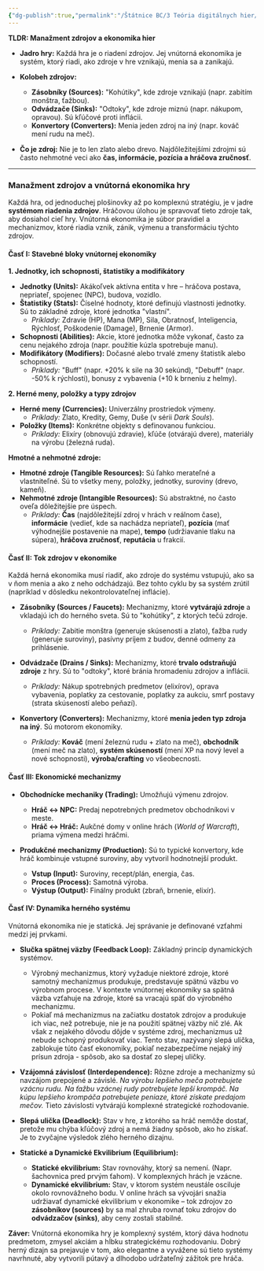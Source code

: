 ```yaml
---
{"dg-publish":true,"permalink":"/Štátnice BC/3 Teória digitálnych hier/14 Manažment zdrojov a vnútorná ekonomika hry/","created":"2025-06-20T21:27:11.534+02:00","updated":"2025-06-28T19:47:39.918+02:00"}
---
```


**TLDR: Manažment zdrojov a ekonomika hier**

- **Jadro hry:** Každá hra je o riadení zdrojov. Jej vnútorná ekonomika je systém, ktorý riadi, ako zdroje v hre vznikajú, menia sa a zanikajú.
    
- **Kolobeh zdrojov:**
    
    - **Zásobníky (Sources):** "Kohútiky", kde zdroje vznikajú (napr. zabitím monštra, ťažbou).
    - **Odvádzače (Sinks):** "Odtoky", kde zdroje miznú (napr. nákupom, opravou). Sú kľúčové proti inflácii.
    - **Konvertory (Converters):** Menia jeden zdroj na iný (napr. kováč mení rudu na meč).
- **Čo je zdroj:** Nie je to len zlato alebo drevo. Najdôležitejšími zdrojmi sú často nehmotné veci ako **čas, informácie, pozícia a hráčova zručnosť**.

---

### **Manažment zdrojov a vnútorná ekonomika hry**

Každá hra, od jednoduchej plošinovky až po komplexnú stratégiu, je v jadre **systémom riadenia zdrojov**. Hráčovou úlohou je spravovať tieto zdroje tak, aby dosiahol cieľ hry. Vnútorná ekonomika je súbor pravidiel a mechanizmov, ktoré riadia vznik, zánik, výmenu a transformáciu týchto zdrojov.

#### **Časť I: Stavebné bloky vnútornej ekonomiky**

**1. Jednotky, ich schopnosti, štatistiky a modifikátory**

- **Jednotky (Units):** Akákoľvek aktívna entita v hre – hráčova postava, nepriateľ, spojenec (NPC), budova, vozidlo.
- **Štatistiky (Stats):** Číselné hodnoty, ktoré definujú vlastnosti jednotky. Sú to základné zdroje, ktoré jednotka "vlastní".
    - _Príklady:_ Zdravie (HP), Mana (MP), Sila, Obratnosť, Inteligencia, Rýchlosť, Poškodenie (Damage), Brnenie (Armor).
- **Schopnosti (Abilities):** Akcie, ktoré jednotka môže vykonať, často za cenu nejakého zdroja (napr. použitie kúzla spotrebuje manu).
- **Modifikátory (Modifiers):** Dočasné alebo trvalé zmeny štatistík alebo schopností.
    - _Príklady:_ "Buff" (napr. +20% k sile na 30 sekúnd), "Debuff" (napr. -50% k rýchlosti), bonusy z vybavenia (+10 k brneniu z helmy).

**2. Herné meny, položky a typy zdrojov**

- **Herné meny (Currencies):** Univerzálny prostriedok výmeny.
    - _Príklady:_ Zlato, Kredity, Gemy, Duše (v sérii _Dark Souls_).
- **Položky (Items):** Konkrétne objekty s definovanou funkciou.
    - _Príklady:_ Elixíry (obnovujú zdravie), kľúče (otvárajú dvere), materiály na výrobu (železná ruda).

**Hmotné a nehmotné zdroje:**

- **Hmotné zdroje (Tangible Resources):** Sú ľahko merateľné a vlastniteľné. Sú to všetky meny, položky, jednotky, suroviny (drevo, kameň).
- **Nehmotné zdroje (Intangible Resources):** Sú abstraktné, no často oveľa dôležitejšie pre úspech.
    - _Príklady:_ **Čas** (najdôležitejší zdroj v hrách v reálnom čase), **informácie** (vedieť, kde sa nachádza nepriateľ), **pozícia** (mať výhodnejšie postavenie na mape), **tempo** (udržiavanie tlaku na súpera), **hráčova zručnosť**, **reputácia** u frakcií.

#### **Časť II: Tok zdrojov v ekonomike**

Každá herná ekonomika musí riadiť, ako zdroje do systému vstupujú, ako sa v ňom menia a ako z neho odchádzajú. Bez tohto cyklu by sa systém zrútil (napríklad v dôsledku nekontrolovateľnej inflácie).

- **Zásobníky (Sources / Faucets):** Mechanizmy, ktoré **vytvárajú zdroje** a vkladajú ich do herného sveta. Sú to "kohútiky", z ktorých tečú zdroje.
    
    - _Príklady:_ Zabitie monštra (generuje skúsenosti a zlato), ťažba rudy (generuje suroviny), pasívny príjem z budov, denné odmeny za prihlásenie.
- **Odvádzače (Drains / Sinks):** Mechanizmy, ktoré **trvalo odstraňujú zdroje** z hry. Sú to "odtoky", ktoré bránia hromadeniu zdrojov a inflácii.
    
    - _Príklady:_ Nákup spotrebných predmetov (elixírov), oprava vybavenia, poplatky za cestovanie, poplatky za aukciu, smrť postavy (strata skúseností alebo peňazí).
- **Konvertory (Converters):** Mechanizmy, ktoré **menia jeden typ zdroja na iný**. Sú motorom ekonomiky.
    
    - _Príklady:_ **Kováč** (mení železnú rudu + zlato na meč), **obchodník** (mení meč na zlato), **systém skúseností** (mení XP na nový level a nové schopnosti), **výroba/crafting** vo všeobecnosti.

#### **Časť III: Ekonomické mechanizmy**

- **Obchodnícke mechaniky (Trading):** Umožňujú výmenu zdrojov.
    
    - **Hráč ↔ NPC:** Predaj nepotrebných predmetov obchodníkovi v meste.
    - **Hráč ↔ Hráč:** Aukčné domy v online hrách (_World of Warcraft_), priama výmena medzi hráčmi.
- **Produkčné mechanizmy (Production):** Sú to typické konvertory, kde hráč kombinuje vstupné suroviny, aby vytvoril hodnotnejší produkt.
    
    - **Vstup (Input):** Suroviny, recept/plán, energia, čas.
    - **Proces (Process):** Samotná výroba.
    - **Výstup (Output):** Finálny produkt (zbraň, brnenie, elixír).

#### **Časť IV: Dynamika herného systému**

Vnútorná ekonomika nie je statická. Jej správanie je definované vzťahmi medzi jej prvkami.

- **Slučka spätnej väzby (Feedback Loop):** Základný princíp dynamických systémov.
    - Výrobný mechanizmus, ktorý vyžaduje niektoré zdroje, ktoré samotný mechanizmus produkuje, predstavuje spätnú väzbu vo výrobnom procese. V kontexte vnútornej ekonomiky sa spätná väzba vzťahuje na zdroje, ktoré sa vracajú späť do výrobného mechanizmu.
    - Pokiaľ má mechanizmus na začiatku dostatok zdrojov a produkuje ich viac, než potrebuje, nie je na použití spätnej väzby nič zlé. Ak však z nejakého dôvodu dôjde v systéme zdroj, mechanizmus už nebude schopný produkovať viac. Tento stav, nazývaný slepá ulička, zablokuje túto časť ekonomiky, pokiaľ nezabezpečíme nejaký iný prísun zdroja - spôsob, ako sa dostať zo slepej uličky.
- **Vzájomná závislosť (Interdependence):** Rôzne zdroje a mechanizmy sú navzájom prepojené a závislé. _Na výrobu lepšieho meča potrebujete vzácnu rudu. Na ťažbu vzácnej rudy potrebujete lepší krompáč. Na kúpu lepšieho krompáča potrebujete peniaze, ktoré získate predajom mečov._ Tieto závislosti vytvárajú komplexné strategické rozhodovanie.
    
- **Slepá ulička (Deadlock):** Stav v hre, z ktorého sa hráč nemôže dostať, pretože mu chýba kľúčový zdroj a nemá žiadny spôsob, ako ho získať. Je to zvyčajne výsledok zlého herného dizajnu.
    
- **Statické a Dynamické Ekvilibrium (Equilibrium):**
    
    - **Statické ekvilibrium:** Stav rovnováhy, ktorý sa nemení. (Napr. šachovnica pred prvým ťahom). V komplexných hrách je vzácne.
    - **Dynamické ekvilibrium:** Stav, v ktorom systém neustále osciluje okolo rovnovážneho bodu. V online hrách sa vývojári snažia udržiavať dynamické ekvilibrium v ekonomike – tok zdrojov zo **zásobníkov (sources)** by sa mal zhruba rovnať toku zdrojov do **odvádzačov (sinks)**, aby ceny zostali stabilné.

**Záver:** Vnútorná ekonomika hry je komplexný systém, ktorý dáva hodnotu predmetom, zmysel akciám a hĺbku strategickému rozhodovaniu. Dobrý herný dizajn sa prejavuje v tom, ako elegantne a vyvážene sú tieto systémy navrhnuté, aby vytvorili pútavý a dlhodobo udržateľný zážitok pre hráča.